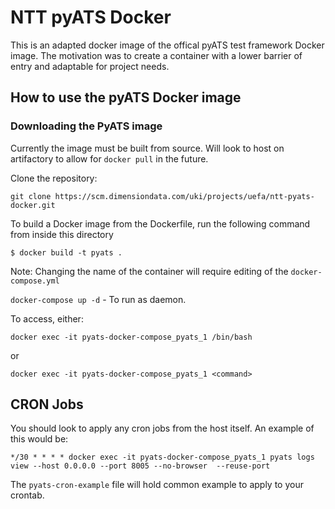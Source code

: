 #  NTT pyATS Docker

This is an adapted docker image of the offical pyATS test framework Docker image. The motivation was to create a container with a lower barrier of entry and adaptable for project needs.

## How to use the pyATS Docker image 

### Downloading the PyATS image

Currently the image must be built from source. Will look to host on artifactory to allow for `docker pull` in the future.

Clone the repository:

`git clone https://scm.dimensiondata.com/uki/projects/uefa/ntt-pyats-docker.git`

To build a Docker image from the Dockerfile, run the following command from inside this directory

`$ docker build -t pyats .`

Note: Changing the name of the container will require editing of the `docker-compose.yml`

`docker-compose up -d` - To run as daemon.

To access, either:

`docker exec -it pyats-docker-compose_pyats_1 /bin/bash`

or 

`docker exec -it pyats-docker-compose_pyats_1 <command>` 


## CRON Jobs

You should look to apply any cron jobs from the host itself. An example of this would be: 

`*/30 * * * * docker exec -it pyats-docker-compose_pyats_1 pyats logs view --host 0.0.0.0 --port 8005 --no-browser  --reuse-port`

The `pyats-cron-example` file will hold common example to apply to your crontab.